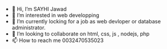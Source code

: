 - 👋 Hi, I’m SAYHI Jawad
- 👀 I’m interested in web developping
- 🌱 I’m currently locking for a job as web devloper or database administrator.
- 💞️ I’m looking to collaborate on html, css, js , nodejs, php
- 📫 How to reach me 0032470535023

<!---
jawadsay/jawadsay is a ✨ special ✨ repository because its `README.md` (this file) appears on your GitHub profile.
You can click the Preview link to take a look at your changes.
--->
